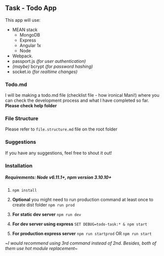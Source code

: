 ## Task - Todo App
This app will use:
* MEAN stack
  * MongoDB
  * Express 
  * Angular 1x
  * Node
* Webpack. 
* passport.js _(for user authentication)_
* _(maybe)_ bcrypt _(for password hashing)_ 
* socket.io _(for realtime changes)_

### Todo.md
I will be making a todo.md file (checklist file - how ironical Mani!) where you can check the development process and what I have completed so far. **Please check help folder**

### File Structure
Please refer to `file.structure.md` file on the root folder

### Suggestions
If you have any suggestions, feel free to shout it out!

### Installation
##### Requirements: _Node v6.11.1+, npm version 3.10.10+_

1. `npm install`

2. **Optional** you might need to run production command at least once to create dist folder `npm run prod`

3. **For static dev server** `npm run dev`

4. **For dev server using express** `SET DEBUG=todo-task:* & npm start`

5. **For production express server** `npm run startprod` OR `npm run start`

~_I would recommend using 3rd command instead of 2nd. Besides, both of them use hot module replacement_~